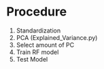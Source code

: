 # Procedure
1. Standardization
2. PCA (Explained_Variance.py)
3. Select amount of PC
4. Train RF model
5. Test Model
